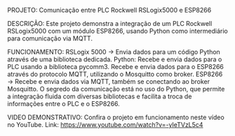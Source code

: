 PROJETO: 
Comunicação entre PLC Rockwell RSLogix5000 e ESP8266

DESCRIÇÃO:
Este projeto demonstra a integração de um PLC Rockwell RSLogix5000 com um módulo ESP8266, usando Python como intermediário para comunicação via MQTT.

FUNCIONAMENTO:
RSLogix 5000 → Envia dados para um código Python através de uma biblioteca dedicada.
Python:
Recebe e envia dados para o PLC usando a biblioteca pycomm3.
Recebe e envia dados para o ESP8266 através do protocolo MQTT, utilizando o Mosquitto como broker.
ESP8266 → Recebe e envia dados via MQTT, também se conectando ao broker Mosquitto.
O segredo da comunicação está no uso do Python, que permite a integração fluida com diversas bibliotecas e facilita a troca de informações entre o PLC e o ESP8266.

VIDEO DEMONSTRATIVO:
Confira o projeto em funcionamento neste vídeo no YouTube.
Link: https://www.youtube.com/watch?v=-yIeTVzL5c4
